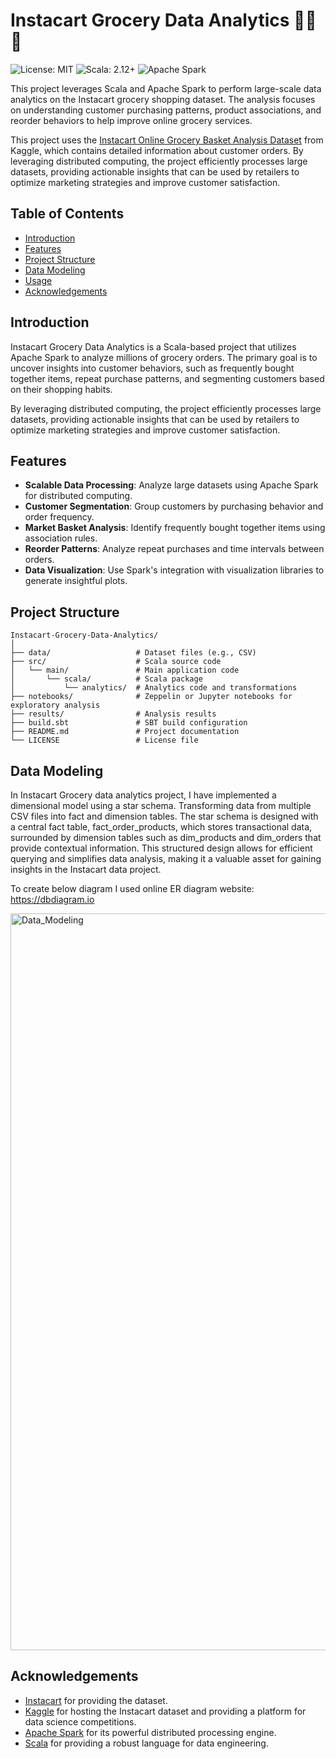 # Instacart Grocery Data Analytics 🥬🍎🛒

![License: MIT](https://img.shields.io/badge/License-MIT-blue.svg)
![Scala: 2.12+](https://img.shields.io/badge/Scala-2.12%2B-red.svg)
![Apache Spark](https://img.shields.io/badge/Spark-2.4%2B-orange.svg)

This project leverages Scala and Apache Spark to perform large-scale data analytics on the Instacart grocery shopping dataset. The analysis focuses on understanding customer purchasing patterns, product associations, and reorder behaviors to help improve online grocery services.

This project uses the [Instacart Online Grocery Basket Analysis Dataset](https://www.kaggle.com/datasets/yasserh/instacart-online-grocery-basket-analysis-dataset) from Kaggle, which contains detailed information about customer orders. By leveraging distributed computing, the project efficiently processes large datasets, providing actionable insights that can be used by retailers to optimize marketing strategies and improve customer satisfaction.

## Table of Contents

- [Introduction](#introduction)
- [Features](#features)
- [Project Structure](#project-structure)
- [Data Modeling](#data-modeling)
- [Usage](#usage)
- [Acknowledgements](#acknowledgements)

## Introduction

Instacart Grocery Data Analytics is a Scala-based project that utilizes Apache Spark to analyze millions of grocery orders. The primary goal is to uncover insights into customer behaviors, such as frequently bought together items, repeat purchase patterns, and segmenting customers based on their shopping habits.

By leveraging distributed computing, the project efficiently processes large datasets, providing actionable insights that can be used by retailers to optimize marketing strategies and improve customer satisfaction.

## Features

- **Scalable Data Processing**: Analyze large datasets using Apache Spark for distributed computing.
- **Customer Segmentation**: Group customers by purchasing behavior and order frequency.
- **Market Basket Analysis**: Identify frequently bought together items using association rules.
- **Reorder Patterns**: Analyze repeat purchases and time intervals between orders.
- **Data Visualization**: Use Spark's integration with visualization libraries to generate insightful plots.

## Project Structure

```plaintext
Instacart-Grocery-Data-Analytics/
│
├── data/                   # Dataset files (e.g., CSV)
├── src/                    # Scala source code
│   └── main/               # Main application code
│       └── scala/          # Scala package
│           └── analytics/  # Analytics code and transformations
├── notebooks/              # Zeppelin or Jupyter notebooks for exploratory analysis
├── results/                # Analysis results
├── build.sbt               # SBT build configuration
├── README.md               # Project documentation
└── LICENSE                 # License file

```

## Data Modeling

In Instacart Grocery data analytics project, I have implemented a dimensional model using a star schema. Transforming data from multiple CSV files into fact and dimension tables. The star schema is designed with a central fact table, fact_order_products, which stores transactional data, surrounded by dimension tables such as dim_products and dim_orders that provide contextual information. This structured design allows for efficient querying and simplifies data analysis, making it a valuable asset for gaining insights in the Instacart data project.

To create below diagram I used online ER diagram website: https://dbdiagram.io

<img width="1179" alt="Data_Modeling" src="https://github.com/user-attachments/assets/7c328b9d-9fb5-4b03-8294-6288295616eb">


## Acknowledgements

- [Instacart](https://www.instacart.com/) for providing the dataset.
- [Kaggle](https://www.kaggle.com/) for hosting the Instacart dataset and providing a platform for data science competitions.
- [Apache Spark](https://spark.apache.org/) for its powerful distributed processing engine.
- [Scala](https://www.scala-lang.org/) for providing a robust language for data engineering.
